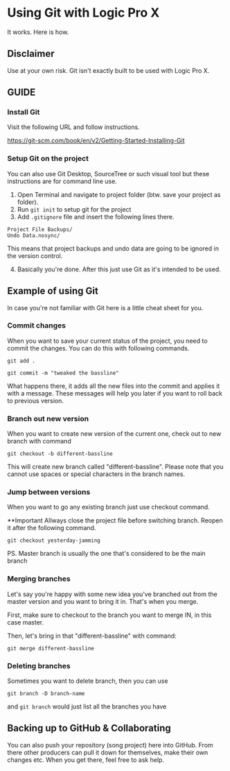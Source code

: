 # Using Git with Logic Pro X

It works. Here is how.

## Disclaimer

Use at your own risk. Git isn't exactly built to be used with Logic Pro X.

## GUIDE

### Install Git

Visit the following URL and follow instructions.

https://git-scm.com/book/en/v2/Getting-Started-Installing-Git

### Setup Git on the project

You can also use Git Desktop, SourceTree or such visual tool but these instructions are for command line use.

1. Open Terminal and navigate to project folder (btw. save your project as folder).
2. Run `git init` to setup git for the project
3. Add `.gitignore` file and insert the following lines there.

```
Project File Backups/
Undo Data.nosync/
```

This means that project backups and undo data are going to be ignored in the version control.

4. Basically you're done. After this just use Git as it's intended to be used.

## Example of using Git

In case you're not familiar with Git here is a little cheat sheet for you.

### Commit changes

When you want to save your current status of the project, you need to commit the changes. You can do this with following commands.

```git add .```

```git commit -m "tweaked the bassline"```

What happens there, it adds all the new files into the commit and applies it with a message. These messages will help you later if you want to roll back to previous version.

### Branch out new version

When you want to create new version of the current one, check out to new branch with command

```git checkout -b different-bassline```

This will create new branch called "different-bassline". Please note that you cannot use spaces or special characters in the branch names.

### Jump between versions

When you want to go any existing branch just use checkout command.

**Important Allways close the project file before switching branch. Reopen it after the following command.

```git checkout yesterday-jamming```

PS. Master branch is usually the one that's considered to be the main branch

### Merging branches

Let's say you're happy with some new idea you've branched out from the master version and you want to bring it in. That's when you merge.

First, make sure to checkout to the branch you want to merge IN, in this case master.

Then, let's bring in that "different-bassline" with command:

```git merge different-bassline```

### Deleting branches

Sometimes you want to delete branch, then you can use

```git branch -D branch-name```

and `git branch` would just list all the branches you have

## Backing up to GitHub & Collaborating

You can also push your repository (song project) here into GitHub. From there other producers can pull it down for themselves, make their own changes etc. When you get there, feel free to ask help.


